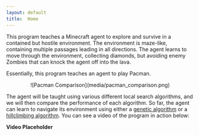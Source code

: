 ```yaml
---
layout: default
title:  Home
---
```


This program teaches a Minecraft agent to explore and survive in a contained but hostile environment. The environment is maze-like, containing multiple passages leading in all directions. The agent learns to move through the environment, collecting diamonds, but avoiding enemy Zombies that can knock the agent off into the lava.

Essentially, this program teaches an agent to play Pacman.

<div style="text-align: center;">
![Pacman Comparison](media/pacman_comparison.png)
</div>


The agent will be taught using various different local search algorithms, and we will then compare the performance of each algorithm. So far, the agent can learn to navigate its environment using either a [genetic algorithm](https://en.wikipedia.org/wiki/Genetic_algorithm) or a [hillclimbing algorithm](https://en.wikipedia.org/wiki/Hill_climbing). You can see a video of the program in action below:

**Video Placeholder**
